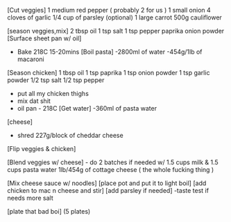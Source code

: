 [Cut veggies]
1 medium red pepper ( probably 2 for us )
1 small onion
4 cloves of garlic
1/4 cup of parsley (optional)
1 large carrot
500g cauliflower

[season veggies,mix]
2 tbsp oil
1 tsp salt
1 tsp pepper
paprika
onion powder 
[Surface sheet pan w/ oil]
- Bake 218C 15-20mins
[Boil pasta]
-2800ml of water
-454g/1lb of macaroni

[Season chicken]
1 tbsp oil
1 tsp paprika
1 tsp onion powder
1 tsp garlic powder
1/2 tsp salt
1/2 tsp pepper
- put all my chicken thighs
- mix dat shit
- oil pan - 218C
[Get water]
-360ml of pasta water

[cheese]
- shred 227g/block of cheddar cheese

[Flip veggies & chicken]

[Blend veggies w/ cheese] - do 2 batches if needed
w/ 1.5 cups milk & 1.5 cups pasta water
1lb/454g of cottage cheese ( the whole fucking thing )

[Mix cheese sauce w/ noodles]
[place pot and put it to light boil]
[add chicken to mac n cheese and stir]
[add parsley if needed]
-taste test if needs more salt

[plate that bad boi] (5 plates)
